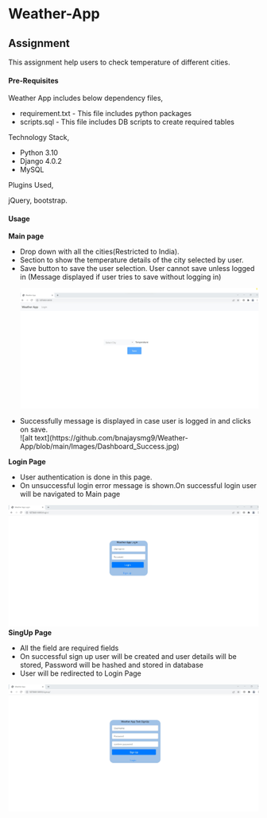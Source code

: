 # Weather-App
<h2>Assignment</h2>

This assignment help users to check temperature of different cities.

<h4>Pre-Requisites</h4>

Weather App includes below dependency files,

<ul>
<li>requirement.txt - This file includes python packages</li>
<li>scripts.sql - This file includes DB scripts to create required tables</li>
</ul>

Technology Stack,

<ul>
<li>Python 3.10</li>
<li>Django 4.0.2</li>
<li>MySQL</li>
</ul>

Plugins Used,

jQuery, bootstrap.

<h4>Usage</h4>

<b>Main page</b>
<ul>
<li>Drop down with all the cities(Restricted to India).</li>
<li>Section to show the temperature details of the city selected by user.</li>
<li>Save button to save the user selection. User cannot save unless logged in (Message displayed if user tries to save without logging in)</li>


![alt text](https://github.com/bnajaysmg9/Weather-App/blob/main/Images/Dashboard.jpg)
      
<li>Successfully message is displayed in case user is logged in and clicks on save.</li>
![alt text](https://github.com/bnajaysmg9/Weather-App/blob/main/Images/Dashboard_Success.jpg)
</ul>
<b>Login Page</b>
<ul>
<li>User authentication is done in this page.</li>
<li>On unsuccessful login error message is shown.On successful login user will be navigated to Main page</li>
</ul> 

![alt text](https://github.com/bnajaysmg9/Weather-App/blob/main/Images/Login.jpg)
<b>SingUp Page</b>
<ul>
<li>All the field are required fields</li>
<li>On successful sign up user will be created and user details will be stored, Password will be hashed and stored in database</li>
<li>User will be redirected to Login Page</li>
</ul>

![alt text](https://github.com/bnajaysmg9/Weather-App/blob/main/Images/SignUp.jpg)






      


